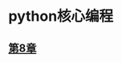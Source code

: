 # python核心编程

## [第8章][8]

[8]: https://github.com/c-dafan/notes/tree/master/python%20core%20programming/chapter%208
